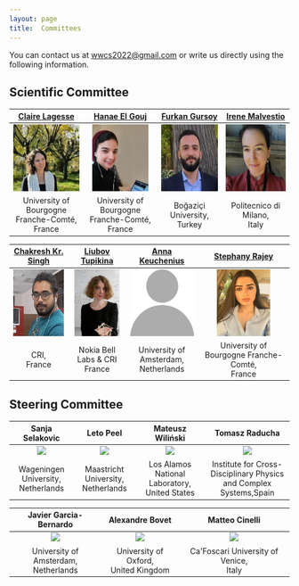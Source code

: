 ```yaml
---
layout: page
title:  Committees
---
```



You can contact us at [wwcs2022@gmail.com](mailto:wwwcs2022@gmail.com) or write us directly using the following information.

## Scientific Committee

|[Claire Lagesse](http://thema.univ-fcomte.fr/page_personnelle/clagesse)|[Hanae El Gouj](http://thema.univ-fcomte.fr/page_personnelle/hanae)|[Furkan Gursoy](https://furkangursoy.github.io)|[Irene Malvestio](https://www.som.polimi.it/people/malvestio-irene/)|
|:-------------------------:|:-------------------------:|:-------------------------:|:-------------------------:|
|<img src="/assets/image/claire.jpg" height="120px"  />|<img src="/assets/image/hanae.jpg" height="120px"  />|<img src="/assets/image/furkan.png" height="120px"  />|<img src="/assets/image/irene_malvestio.jpg" height="120px"  /> | 
|University of Bourgogne <br> Franche-Comté, France|University of Bourgogne <br> Franche-Comté, France|Boğaziçi University, <br> Turkey|Politecnico di Milano, <br> Italy|

|[Chakresh Kr. Singh](https://chakreshiitgn.github.io/)|[Liubov Tupikina](https://sites.google.com/view/liubovkmatematike/)|[Anna Keuchenius](https://www.uva.nl/en/profile/k/e/a.keuchenius/a.keuchenius.html)|[Stephany Rajey](https://lib.u-bourgogne.fr/en/equipe/rajeh-stephany-2)|
|:-------------------------:|:-------------------------:|:-------------------------:|:-------------------------:|
|<img src="/assets/image/chakresh.png" height="120px"  />|<img src="/assets/image/liubov.png" height="120px"  />|<img src="/assets/image/blank.png" height="120px"  /> |<img src="/assets/image/StephanyRajeh.jpg" height="120px"  />|
|CRI, <br> France|Nokia Bell Labs & CRI <br> France|University of Amsterdam, <br> Netherlands|University of Bourgogne Franche-Comté,<br> France|


## Steering Committee

|Sanja Selakovic|Leto Peel|Mateusz Wiliński|Tomasz Raducha|
|:-------------------------:|:-------------------------:|:-------------------------:|:-------------------------:|
|<img src="/assets/image/sanja_150.jpg" height="120px" /> | <img src="/assets/image/leopen_150.jpg" height="120px" /> | <img src="/assets/image/mateusz_150.jpg" height="120px"  /> | <img src="/assets/image/tomasz.jpg" height="120px"  />|
|Wageningen University, <br> Netherlands|Maastricht University, <br> Netherlands|Los Alamos National Laboratory, <br> United States|Institute for Cross-Disciplinary Physics <br> and Complex Systems,Spain|

|Javier Garcia-Bernardo|Alexandre Bovet|Matteo Cinelli|
|:-------------------------:|:-------------------------:|:-------------------------:|
|<img src="/assets/image/javier_150.jpg" height="120px" /> | <img src="/assets/image/alex.jpg" height="120px"/> | <img src="/assets/image/matteo.jpg" height="120px"  />|
|University of Amsterdam, <br> Netherlands| University of Oxford, <br> United Kingdom|Ca'Foscari University of Venice, <br> Italy|

